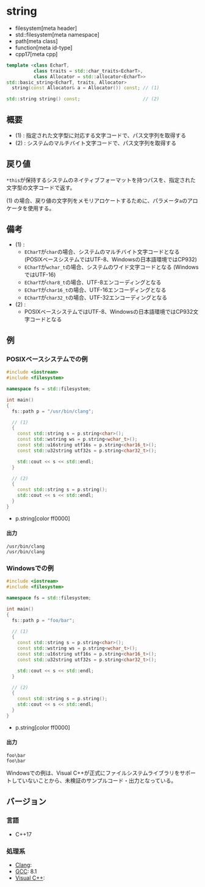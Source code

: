 # string
* filesystem[meta header]
* std::filesystem[meta namespace]
* path[meta class]
* function[meta id-type]
* cpp17[meta cpp]

```cpp
template <class EcharT,
          class traits = std::char_traits<EcharT>,
          class Allocator = std::allocator<EcharT>>
std::basic_string<EcharT, traits, Allocator>
  string(const Allocator& a = Allocator()) const; // (1)

std::string string() const;                       // (2)
```

## 概要
- (1) : 指定された文字型に対応する文字コードで、パス文字列を取得する
- (2) : システムのマルチバイト文字コードで、パス文字列を取得する


## 戻り値
`*this`が保持するシステムのネイティブフォーマットを持つパスを、指定された文字型の文字コードで返す。

(1) の場合、戻り値の文字列をメモリアロケートするために、パラメータ`a`のアロケータを使用する。


## 備考
- (1) :
    - `ECharT`が`char`の場合、システムのマルチバイト文字コードとなる (POSIXベースシステムではUTF-8、Windowsの日本語環境ではCP932)
    - `ECharT`が`wchar_t`の場合、システムのワイド文字コードとなる (WindowsではUTF-16)
    - `ECharT`が`char8_t`の場合、UTF-8エンコーディングとなる
    - `ECharT`が`char16_t`の場合、UTF-16エンコーディングとなる
    - `ECharT`が`char32_t`の場合、UTF-32エンコーディングとなる
- (2) :
    - POSIXベースシステムではUTF-8、Windowsの日本語環境ではCP932文字コードとなる


## 例
### POSIXベースシステムでの例
```cpp example
#include <iostream>
#include <filesystem>

namespace fs = std::filesystem;

int main()
{
  fs::path p = "/usr/bin/clang";

  // (1)
  {
    const std::string s = p.string<char>();
    const std::wstring ws = p.string<wchar_t>();
    const std::u16string utf16s = p.string<char16_t>();
    const std::u32string utf32s = p.string<char32_t>();

    std::cout << s << std::endl;
  }

  // (2)
  {
    const std::string s = p.string();
    std::cout << s << std::endl;
  }
}
```
* p.string[color ff0000]

#### 出力
```
/usr/bin/clang
/usr/bin/clang
```


### Windowsでの例
```cpp
#include <iostream>
#include <filesystem>

namespace fs = std::filesystem;

int main()
{
  fs::path p = "foo/bar";

  // (1)
  {
    const std::string s = p.string<char>();
    const std::wstring ws = p.string<wchar_t>();
    const std::u16string utf16s = p.string<char16_t>();
    const std::u32string utf32s = p.string<char32_t>();

    std::cout << s << std::endl;
  }

  // (2)
  {
    const std::string s = p.string();
    std::cout << s << std::endl;
  }
}
```
* p.string[color ff0000]

#### 出力
```
foo\bar
foo\bar
```

Windowsでの例は、Visual C++が正式にファイルシステムライブラリをサポートしていないことから、未検証のサンプルコード・出力となっている。


## バージョン
### 言語
- C++17

### 処理系
- [Clang](/implementation.md#clang):
- [GCC](/implementation.md#gcc): 8.1
- [Visual C++](/implementation.md#visual_cpp):
